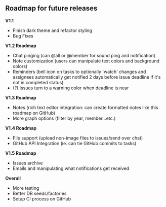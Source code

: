 ## Roadmap for future releases

**V1.1**
- Finish dark theme and refactor styling
- Bug Fixes

**V1.2 Roadmap**
- Chat pinging (can @all or @member for sound ping and notification)
- Note customization (users can manipulate text colors and background colors)
- Reminders (bell icon on tasks to optionally 'watch' changes and assignees automatically get notified 2 days before issue deadline if it's not in completed status)
- (?) Issues turn to a warning color when deadline is near

**V1.3 Roadmap**
- Notes (rich text editor integration: can create formatted notes like this roadmap on GitHub)
- More graph options (filter by year, member...etc.)

**V1.4 Roadmap**
- File support (upload non-image files to issues/send over chat)
- GitHub API Integration (ie. can tie GitHub commits to tasks)

**V1.5 Roadmap**
- Issues archive
- Emails and manipulating what notifications get received

**Overall**
- More testing
- Better DB seeds/factories
- Setup CI process on GitHub

